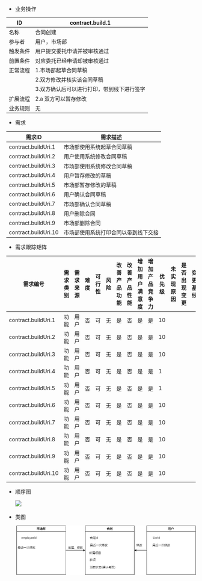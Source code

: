 + 业务操作

| ID       | contract.build.1                           |
| -------- | ------------------------------------------ |
| 名称     | 合同创建                                   |
| 参与者   | 用户，市场部                               |
| 触发条件 | 用户提交委托申请并被审核通过               |
| 前置条件 | 对应委托已经申请却被审核通过               |
| 正常流程 | 1.市场部起草合同草稿                       |
|          | 2.双方修改并核实该合同草稿                 |
|          | 3.双方确认后可以进行打印，带到线下进行签字 |
| 扩展流程 | 2.a 双方可以暂存修改                       |
| 业务规则 | 无                                         |

+ 需求

| 需求ID               | 需求描述                             |
| -------------------- | ------------------------------------ |
| contract.buildUri.1  | 市场部使用系统起草合同草稿           |
| contract.buildUri.2  | 用户使用系统修改合同草稿             |
| contract.buildUri.3  | 市场部使用系统修改合同草稿           |
| contract.buildUri.4  | 用户暂存修改的草稿                   |
| contract.buildUri.5  | 市场部暂存修改的草稿                 |
| contract.buildUri.6  | 用户确认合同草稿                     |
| contract.buildUri.7  | 市场部确认合同草稿                   |
| contract.buildUri.8  | 用户删除合同                         |
| contract.buildUri.9  | 市场部删除合同                       |
| contract.buildUri.10 | 市场部使用系统打印合同以带到线下交接 |

+ 需求跟踪矩阵

| 需求编号             | 需求类别 | 需求来源 | 难度 | 可行性 | 风险 | 改善产品功能 | 改善产品性能 | 增加用户满意度 | 增加产品竞争力 | 优先级 | 未实现原因 | 是否出现变更 | 变更基线 | 变更记录 |
| -------------------- | -------- | -------- | ---- | ------ | ---- | ------------ | ------------ | -------------- | -------------- | ------ | ---------- | ------------ | -------- | -------- |
| contract.buildUri.1  | 功能     | 用户     | 否   | 可     | 无   | 是           | 否           | 是             | 是             | 10     |            |              |          |          |
| contract.buildUri.2  | 功能     | 用户     | 否   | 可     | 无   | 是           | 否           | 是             | 是             | 10     |            |              |          |          |
| contract.buildUri.3  | 功能     | 用户     | 否   | 可     | 无   | 是           | 否           | 是             | 是             | 10     |            |              |          |          |
| contract.buildUri.4  | 功能     | 用户     | 否   | 可     | 无   | 是           | 否           | 是             | 是             | 1      |            |              |          |          |
| contract.buildUri.5  | 功能     | 用户     | 否   | 可     | 无   | 是           | 否           | 是             | 是             | 1      |            |              |          |          |
| contract.buildUri.6  | 功能     | 用户     | 否   | 可     | 无   | 是           | 否           | 是             | 是             | 10     |            |              |          |          |
| contract.buildUri.7  | 功能     | 用户     | 否   | 可     | 无   | 是           | 否           | 是             | 是             | 10     |            |              |          |          |
| contract.buildUri.8  | 功能     | 用户     | 否   | 可     | 无   | 是           | 否           | 是             | 是             | 10     |            |              |          |          |
| contract.buildUri.9  | 功能     | 用户     | 否   | 可     | 无   | 是           | 否           | 是             | 是             | 10     |            |              |          |          |
| contract.buildUri.10 | 功能     | 用户     | 否   | 可     | 无   | 是           | 否           | 是             | 是             | 10     |            |              |          |          |

+ 顺序图

  ![](https://www.plantuml.com/plantuml/png/VL7TIiCm5Bu_Jv4Ny0MyaBtAm5m8qOcBBw08gNHOM92fbIa81i4o6Bfr5VOoEoVjbQzWD47QY_JcSFgTx-UZ6Opby4oU7mkGHr9mXfd2B4NrWDK60DSNc6-QIxDtu0_r9B5ckrz_hDpcFm26GZAl89NXzJokiyz5NRnu2Amsf5PzZ9WD9LESB089k1XpjjiMfCi0YT7ebE5DIhSbBkufVskxOlcvM-kmlyymDz6SODgj6sVmayFG1jLJSnVolhzIMqtfSOwlcf8PNYtjiWBs-zF-SzjyOB4wNTPVa2_LEGIiL-kRkZ5mmpt-3m00)

+ 类图 

  ![](合同创建.png)